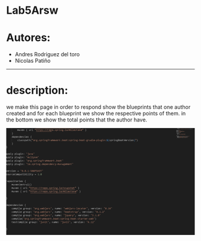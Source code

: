 # Lab5Arsw

# Autores:
* Andres Rodriguez del toro
* Nicolas Patiño
---
# description:

we make this page in order to respond show the blueprints that one author created and for each blueprint we show the respective points of them.
in the bottom we show the total points that the author have. 

![](img/BuildG.PNG)


